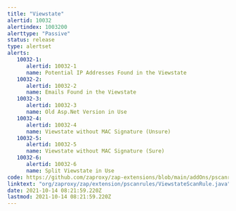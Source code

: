 ```yaml
---
title: "Viewstate"
alertid: 10032
alertindex: 1003200
alerttype: "Passive"
status: release
type: alertset
alerts:
   10032-1:
      alertid: 10032-1
      name: Potential IP Addresses Found in the Viewstate
   10032-2:
      alertid: 10032-2
      name: Emails Found in the Viewstate
   10032-3:
      alertid: 10032-3
      name: Old Asp.Net Version in Use
   10032-4:
      alertid: 10032-4
      name: Viewstate without MAC Signature (Unsure)
   10032-5:
      alertid: 10032-5
      name: Viewstate without MAC Signature (Sure)
   10032-6:
      alertid: 10032-6
      name: Split Viewstate in Use
code: https://github.com/zaproxy/zap-extensions/blob/main/addOns/pscanrules/src/main/java/org/zaproxy/zap/extension/pscanrules/ViewstateScanRule.java
linktext: "org/zaproxy/zap/extension/pscanrules/ViewstateScanRule.java"
date: 2021-10-14 08:21:59.220Z
lastmod: 2021-10-14 08:21:59.220Z
---
```


